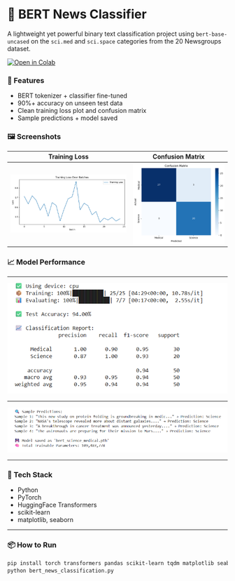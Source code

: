 # 🧠 BERT News Classifier

A lightweight yet powerful binary text classification project using `bert-base-uncased` on the `sci.med` and `sci.space` categories from the 20 Newsgroups dataset.

[![Open in Colab](https://colab.research.google.com/assets/colab-badge.svg)](https://colab.research.google.com/github/Var2299/bert-news-classifier-/blob/main/BERT_News_Classifier.ipynb)


### 🚀 Features
- BERT tokenizer + classifier fine-tuned
- 90%+ accuracy on unseen test data
- Clean training loss plot and confusion matrix
- Sample predictions + model saved

### 🖼️ Screenshots
| Training Loss | Confusion Matrix |
|---------------|------------------|
| ![Loss](TL.png) | ![Confusion](CM.png) |

### 📈 Model Performance

---

![data1](s1.png)

---

![data2](s2.png)

---

### 🔧 Tech Stack
- Python
- PyTorch
- HuggingFace Transformers
- scikit-learn
- matplotlib, seaborn

---

### 📦 How to Run
```bash
pip install torch transformers pandas scikit-learn tqdm matplotlib seaborn
python bert_news_classification.py
